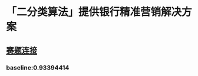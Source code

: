 # 「二分类算法」提供银行精准营销解决方案
## [赛题连接](https://www.kesci.com/home/competition/5c234c6626ba91002bfdfdd3)
### baseline:0.93394414